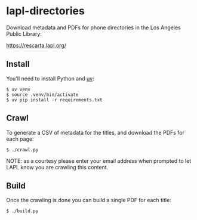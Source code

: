 # lapl-directories

Download metadata and PDFs for phone directories in the Los Angeles Public Library:

https://rescarta.lapl.org/

## Install

You'll need to install Python and [uv](https://github.com/astral-sh/uv):

    $ uv venv
    $ source .venv/bin/activate
    $ uv pip install -r requirements.txt
    
## Crawl

To generate a CSV of metadata for the titles, and download the PDFs for each page:

    $ ./crawl.py
    
NOTE: as a courtesy please enter your email address when prompted to let LAPL know you are crawling this content.

## Build

Once the crawling is done you can build a single PDF for each title:

    $ ./build.py
